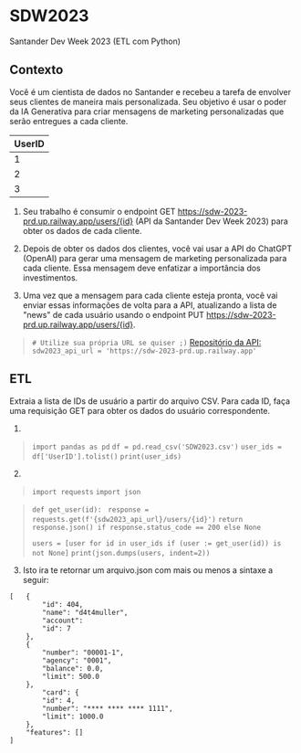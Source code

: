 # SDW2023
Santander Dev Week 2023 (ETL com Python)

## Contexto 
Você é um cientista de dados no Santander e recebeu a tarefa de envolver seus clientes de maneira mais personalizada. Seu objetivo é usar o poder da IA Generativa para criar mensagens de marketing personalizadas que serão entregues a cada cliente.



|    UserID      |
|----------------|
|1               |
|2               |
|3               |

1. Seu trabalho é consumir o endpoint GET https://sdw-2023-prd.up.railway.app/users/{id} (API da Santander Dev Week 2023) para obter os dados de cada cliente.
2. Depois de obter os dados dos clientes, você vai usar a API do ChatGPT (OpenAI) para gerar uma mensagem de marketing personalizada para cada cliente. Essa mensagem deve enfatizar a importância dos investimentos.

3. Uma vez que a mensagem para cada cliente esteja pronta, você vai enviar essas informações de volta para a API, atualizando a lista de "news" de cada usuário usando o endpoint PUT https://sdw-2023-prd.up.railway.app/users/{id}.

>`# Utilize sua própria URL se quiser ;)`
> [Repositório da API:](https://github.com/digitalinnovationone/santander-dev-week-2023-api)
>`sdw2023_api_url = 'https://sdw-2023-prd.up.railway.app'`


## ETL  
Extraia a lista de IDs de usuário a partir do arquivo CSV. Para cada ID, faça uma requisição GET para obter os dados do usuário correspondente.


1. 

>`import pandas as pd`
>`df = pd.read_csv('SDW2023.csv')` 
>`user_ids = df['UserID'].tolist()`
>`print(user_ids)`


2. 

>``import requests``
>``import json``

>``def get_user(id):``
> `` response = requests.get(f'{sdw2023_api_url}/users/{id}')``
>  ``return response.json() if response.status_code == 200 else None``
>
>``users = [user for id in user_ids if (user := get_user(id)) is not None]``
>``print(json.dumps(users, indent=2))``


3.  Isto ira te retornar um arquivo.json com mais ou menos a sintaxe a seguir:
```
[   {
        "id": 404,
        "name": "d4t4muller",
        "account": 
        "id": 7
    },
    {
        "number": "00001-1",
        "agency": "0001",
        "balance": 0.0,
        "limit": 500.0
    },
        "card": {
        "id": 4,
        "number": "**** **** **** 1111",
        "limit": 1000.0
    },
    "features": []
]
```